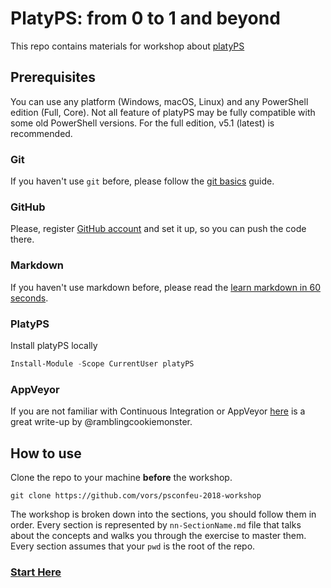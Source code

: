# PlatyPS: from 0 to 1 and beyond

This repo contains materials for workshop about [platyPS](https://github.com/PowerShell/platyPS)

## Prerequisites

You can use any platform (Windows, macOS, Linux) and any PowerShell edition (Full, Core).
Not all feature of platyPS may be fully compatible with some old PowerShell versions.
For the full edition, v5.1 (latest) is recommended.

### Git

If you haven't use `git` before, please follow the [git basics](https://github.com/PowerShell/PowerShell/blob/48be62537933cf3ca3c9866f3acfa931acac2587/docs/git/basics.md) guide.

### GitHub

Please, register [GitHub account]( https://github.com/join) and set it up,
so you can push the code there.

### Markdown

If you haven't use markdown before, please read the [learn markdown in 60 seconds](http://commonmark.org/help/).


### PlatyPS

Install platyPS locally

```powershell
Install-Module -Scope CurrentUser platyPS
```

### AppVeyor

If you are not familiar with Continuous Integration or AppVeyor [here](http://ramblingcookiemonster.github.io/GitHub-Pester-AppVeyor/) is a great write-up by @ramblingcookiemonster.

## How to use

Clone the repo to your machine **before** the workshop.

```
git clone https://github.com/vors/psconfeu-2018-workshop
```

The workshop is broken down into the sections, you should follow them in order.
Every section is represented by `nn-SectionName.md` file that talks about the concepts and
walks you through the exercise to master them.
Every section assumes that your `pwd` is the root of the repo.

### [Start Here](01-Bootstrap.md)
